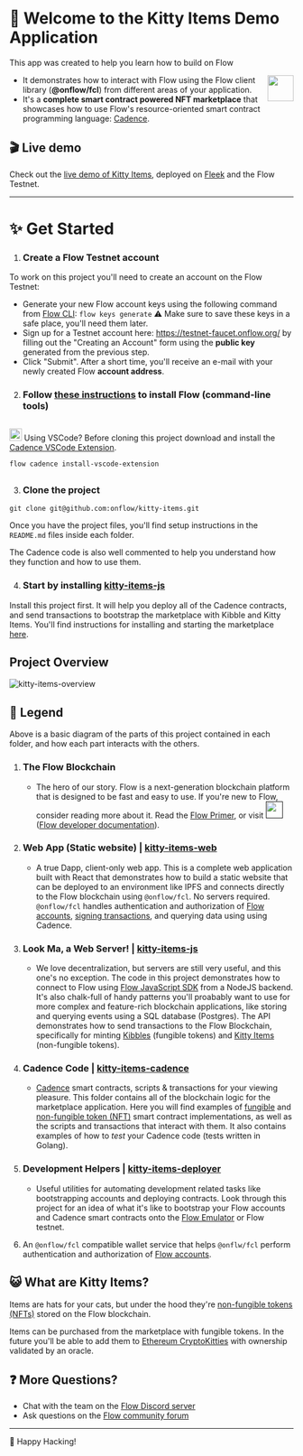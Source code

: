 # 👋 Welcome to the Kitty Items Demo Application

This app was created to help you learn how to build on Flow

<img align="right" height="46px" src="https://assets.website-files.com/5f6294c0c7a8cdd643b1c820/5f6294c0c7a8cda55cb1c936_Flow_Wordmark.svg" />

- It demonstrates how to interact with Flow using the Flow client library (**@onflow/fcl**) from different areas of your application.
- It's a **complete smart contract powered NFT marketplace** that showcases how to use Flow's resource-oriented smart contract programming language: [Cadence](https://docs.onflow.org/cadence).


## 🎬 Live demo

Check out the [live demo of Kitty Items](https://dark-frost-1788.on.fleek.co/),
deployed on [Fleek](https://docs.ipfs.io/concepts/case-study-fleek/) and the Flow Testnet.

---

# ✨ Get Started

1) ### Create a Flow Testnet account <br/>
To work on this project you'll need to create an account on the Flow Testnet:

- Generate your new Flow account keys using the following command from [Flow CLI](https://docs.onflow.org/flow-cli/): ```flow keys generate``` ⚠️ Make sure to           save these keys in a safe place, you'll need them later.
- Sign up for a Testnet account here: https://testnet-faucet.onflow.org/ by filling out the "Creating an Account" form using the **public key** generated           from the previous step.
- Click "Submit". After a short time, you'll receive an e-mail with your newly created Flow **account address**.
    

2) ### Follow [these instructions](https://github.com/onflow/flow-cli) to install Flow (command-line tools)

## 

<img width="22px" src="https://user-images.githubusercontent.com/674621/71187801-14e60a80-2280-11ea-94c9-e56576f76baf.png" /> Using VSCode? Before cloning this project download and install the [Cadence VSCode Extension](https://github.com/onflow/vscode-flow). 
```
flow cadence install-vscode-extension
```

##

3) ### Clone the project

```
git clone git@github.com:onflow/kitty-items.git
```

Once you have the project files, you'll find setup instructions in the `README.md` files inside each folder.

The Cadence code is also well commented to help you understand how they function and how to use them. 

4) ### Start by installing [kitty-items-js](https://github.com/onflow/kitty-items/tree/master/kitty-items-js)

Install this project first. It will help you deploy all of the Cadence contracts, and send transactions to bootstrap the marketplace with Kibble and Kitty Items. You'll find instructions for installing and starting the marketplace [here](https://github.com/onflow/kitty-items/tree/mackenzie/updates-readme/kitty-items-js/README.md).

## Project Overview

![kitty-items-overview](https://user-images.githubusercontent.com/901466/106943245-0eac2b00-66da-11eb-960e-a1db5b1d028d.png)<!-- .element width="100%" -->


## 🔎 Legend 
Above is a basic diagram of the parts of this project contained in each folder, and how each part interacts with the others.

1) ### The Flow Blockchain
    - The hero of our story. Flow is a next-generation blockchain platform that is designed to be fast and easy to use. If you're new to Flow, consider reading more about it. Read the [Flow Primer](https://www.onflow.org/primer), or visit <a href=""><img src="https://user-images.githubusercontent.com/901466/107085354-3c15d900-67ad-11eb-98f8-1d0e6b02cdd2.png" height="30px" /></a> ([Flow developer documentation](https://docs.onflow.org/)).

2) ### Web App (Static website) | [kitty-items-web](https://github.com/onflow/kitty-items/tree/mackenzie/updates-readme/kitty-items-web)
    - A true Dapp, client-only web app. This is a complete web application built with React that demonstrates how to build a static website that can be deployed to an environment like IPFS and connects directly to the Flow blockchain using `@onflow/fcl`. No servers required. `@onflow/fcl` handles authentication and authorization of [Flow accounts](https://docs.onflow.org/concepts/accounts-and-keys/), [signing transactions](https://docs.onflow.org/concepts/transaction-signing/), and querying data using using Cadence.

3) ### Look Ma, a Web Server! | [kitty-items-js](https://github.com/onflow/kitty-items/tree/mackenzie/updates-readme/kitty-items-js)
    - We love decentralization, but servers are still very useful, and this one's no exception. The code in this project demonstrates how to connect to Flow using [Flow JavaScript SDK](https://github.com/onflow/flow-js-sdk) from a NodeJS backend. It's also chalk-full of handy patterns you'll proabably want to use for more complex and feature-rich blockchain applications, like storing and querying events using a SQL database (Postgres). The API demonstrates how to send transactions to the Flow Blockchain, specifically for minting [Kibbles](https://github.com/onflow/kitty-items/blob/mackenzie/updates-readme/kitty-items-cadence/cadence/kibble/contracts/Kibble.cdc) (fungible tokens) and [Kitty Items](https://github.com/onflow/kitty-items/blob/mackenzie/updates-readme/kitty-items-cadence/cadence/kittyItems/contracts/KittyItems.cdc) (non-fungible tokens).

4) ### Cadence Code | [kitty-items-cadence](https://github.com/onflow/kitty-items/tree/mackenzie/updates-readme/kitty-items-cadence)
    - [Cadence](https://docs.onflow.org/cadence) smart contracts, scripts & transactions for your viewing pleasure. This folder contains all of the blockchain logic for the marketplace application. Here you will find examples of [fungible](https://github.com/onflow/flow-ft) and [non-fungible token (NFT)](https://github.com/onflow/flow-nft) smart contract implementations, as well as the scripts and transactions that interact with them. It also contains examples of how to *test* your Cadence code (tests written in Golang).

5) ### Development Helpers | [kitty-items-deployer](https://github.com/onflow/kitty-items/tree/mackenzie/updates-readme/kitty-items-deployer)
    - Useful utilities for automating development related tasks like bootstrapping accounts and deploying contracts. Look through this project for an idea of what it's like to bootstrap your Flow accounts and Cadence smart contracts onto the [Flow Emulator](https://github.com/onflow/flow-emulator) or Flow testnet.

6) An `@onflow/fcl` compatible wallet service that helps `@onflw/fcl` perform authentication and authorization of [Flow accounts](https://docs.onflow.org/concepts/accounts-and-keys/).


## 😺 What are Kitty Items?

Items are hats for your cats, but under the hood they're [non-fungible tokens (NFTs)](https://github.com/onflow/flow-nft) stored on the Flow blockchain.

Items can be purchased from the marketplace with fungible tokens.
In the future you'll be able to add them to [Ethereum CryptoKitties](https://www.cryptokitties.co/) with ownership validated by an oracle.


## ❓ More Questions?

- Chat with the team on the [Flow Discord server](https://discord.gg/xUdZxs82Rz)
- Ask questions on the [Flow community forum](https://forum.onflow.org/t/kitty-items-marketplace-demo-dapp/759/5)

---
🚀  Happy Hacking!  

